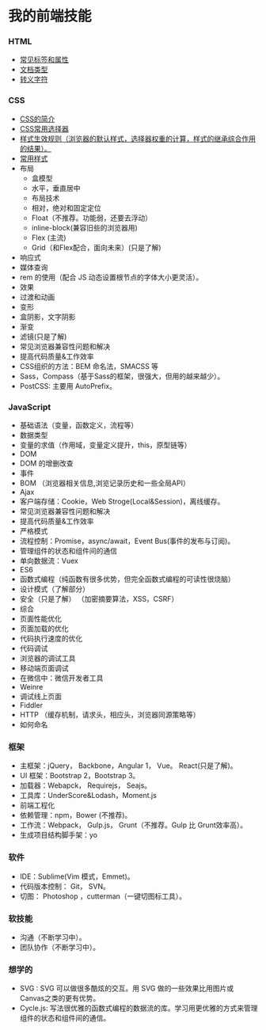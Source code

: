 # 我的前端技能
### HTML
* [常见标签和属性](http://www.jianshu.com/p/57cecb7cfc4c)
* [文档类型](http://www.w3school.com.cn/html/html_doctype.asp)
* [转义字符](http://baike.baidu.com/link?url=lzUlxYb1PKMyq0iRMpMcFmalKU8jYa3Wg_OfNlwMxr-Abf1HUMhnuCc1YIfoLtJOGjDCEdbL10i0kF7QNk2GaBaCbr9EQGZNToCIuKKnGWNpthR6ic_rPL1VdRjXnmqF)
### CSS
* [CSS的简介](http://www.jianshu.com/p/0c8a9d59e58e)
* [CSS常用选择器](http://www.jianshu.com/p/3cd5148fba55)
* [样式生效规则（浏览器的默认样式，选择器权重的计算，样式的继承综合作用的结果）。](http://www.jianshu.com/p/0bfe4e9dae15)
* [常用样式](http://www.jianshu.com/p/a78592a938db)
* 布局
  * 盒模型
  * 水平，垂直居中
  * 布局技术
  * 相对，绝对和固定定位
  * Float（不推荐。功能弱，还要去浮动）
  * inline-block(兼容旧些的浏览器用)
  * Flex (主流)
  * Grid（和Flex配合，面向未来）(只是了解)
* 响应式
* 媒体查询
* rem 的使用（配合 JS 动态设置根节点的字体大小更灵活）。
* 效果
* 过渡和动画
* 变形
* 盒阴影，文字阴影
* 渐变
* 滤镜(只是了解)
* 常见浏览器兼容性问题和解决
* 提高代码质量&工作效率
* CSS组织的方法：BEM 命名法，SMACSS 等
* Sass，Compass（基于Sass的框架，很强大，但用的越来越少）。
* PostCSS: 主要用 AutoPrefix。
### JavaScript
* 基础语法（变量，函数定义，流程等）
* 数据类型
* 变量的求值（作用域，变量定义提升，this，原型链等）
* DOM
* DOM 的增删改查
* 事件
* BOM （浏览器相关信息,浏览记录历史和一些全局API）
* Ajax
* 客户端存储：Cookie，Web Stroge(Local&Session)，离线缓存。
* 常见浏览器兼容性问题和解决
* 提高代码质量&工作效率
* 严格模式
* 流程控制：Promise，async/await，Event Bus(事件的发布与订阅)。
* 管理组件的状态和组件间的通信
* 单向数据流：Vuex
* ES6
* 函数式编程（纯函数有很多优势，但完全函数式编程的可读性很烧脑）
* 设计模式（了解部分）
* 安全（只是了解） （加密摘要算法，XSS，CSRF）
* 综合
* 页面性能优化
* 页面加载的优化
* 代码执行速度的优化
* 代码调试
* 浏览器的调试工具
* 移动端页面调试
* 在微信中：微信开发者工具
* Weinre
* 调试线上页面
* Fiddler
* HTTP （缓存机制，请求头，相应头，浏览器同源策略等）
* 如何命名
### 框架
* 主框架：jQuery， Backbone，Angular 1， Vue。 React(只是了解)。
* UI 框架：Bootstrap 2，Bootstrap 3。
* 加载器：Webapck， Requirejs， Seajs。
* 工具库：UnderScore&Lodash，Moment.js
* 前端工程化
* 依赖管理：npm，Bower (不推荐)。
* 工作流：Webpack， Gulp.js， Grunt（不推荐。Gulp 比 Grunt效率高）。
* 生成项目结构脚手架：yo
### 软件
* IDE：Sublime(Vim 模式，Emmet)。
* 代码版本控制： Git， SVN。
* 切图： Photoshop ，cutterman（一键切图标工具）。
### 软技能
* 沟通（不断学习中）。
* 团队协作（不断学习中）。
### 想学的

* SVG : SVG 可以做很多酷炫的交互。用 SVG 做的一些效果比用图片或 Canvas之类的更有优势。
* Cycle.js: 写法很优雅的函数式编程的数据流的库。学习用更优雅的方式来管理组件的状态和组件间的通信。
